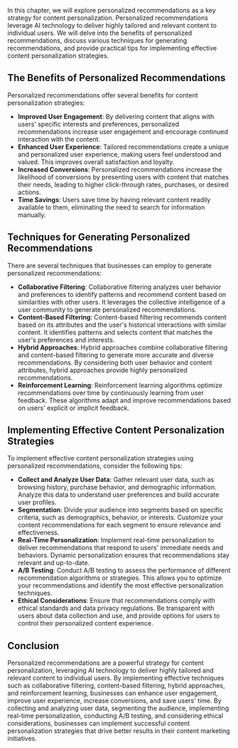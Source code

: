 

In this chapter, we will explore personalized recommendations as a key strategy for content personalization. Personalized recommendations leverage AI technology to deliver highly tailored and relevant content to individual users. We will delve into the benefits of personalized recommendations, discuss various techniques for generating recommendations, and provide practical tips for implementing effective content personalization strategies.

## The Benefits of Personalized Recommendations

Personalized recommendations offer several benefits for content personalization strategies:

- **Improved User Engagement**: By delivering content that aligns with users' specific interests and preferences, personalized recommendations increase user engagement and encourage continued interaction with the content.
- **Enhanced User Experience**: Tailored recommendations create a unique and personalized user experience, making users feel understood and valued. This improves overall satisfaction and loyalty.
- **Increased Conversions**: Personalized recommendations increase the likelihood of conversions by presenting users with content that matches their needs, leading to higher click-through rates, purchases, or desired actions.
- **Time Savings**: Users save time by having relevant content readily available to them, eliminating the need to search for information manually.

## Techniques for Generating Personalized Recommendations

There are several techniques that businesses can employ to generate personalized recommendations:

- **Collaborative Filtering**: Collaborative filtering analyzes user behavior and preferences to identify patterns and recommend content based on similarities with other users. It leverages the collective intelligence of a user community to generate personalized recommendations.
- **Content-Based Filtering**: Content-based filtering recommends content based on its attributes and the user's historical interactions with similar content. It identifies patterns and selects content that matches the user's preferences and interests.
- **Hybrid Approaches**: Hybrid approaches combine collaborative filtering and content-based filtering to generate more accurate and diverse recommendations. By considering both user behavior and content attributes, hybrid approaches provide highly personalized recommendations.
- **Reinforcement Learning**: Reinforcement learning algorithms optimize recommendations over time by continuously learning from user feedback. These algorithms adapt and improve recommendations based on users' explicit or implicit feedback.

## Implementing Effective Content Personalization Strategies

To implement effective content personalization strategies using personalized recommendations, consider the following tips:

- **Collect and Analyze User Data**: Gather relevant user data, such as browsing history, purchase behavior, and demographic information. Analyze this data to understand user preferences and build accurate user profiles.
- **Segmentation**: Divide your audience into segments based on specific criteria, such as demographics, behavior, or interests. Customize your content recommendations for each segment to ensure relevance and effectiveness.
- **Real-Time Personalization**: Implement real-time personalization to deliver recommendations that respond to users' immediate needs and behaviors. Dynamic personalization ensures that recommendations stay relevant and up-to-date.
- **A/B Testing**: Conduct A/B testing to assess the performance of different recommendation algorithms or strategies. This allows you to optimize your recommendations and identify the most effective personalization techniques.
- **Ethical Considerations**: Ensure that recommendations comply with ethical standards and data privacy regulations. Be transparent with users about data collection and use, and provide options for users to control their personalized content experience.

## Conclusion

Personalized recommendations are a powerful strategy for content personalization, leveraging AI technology to deliver highly tailored and relevant content to individual users. By implementing effective techniques such as collaborative filtering, content-based filtering, hybrid approaches, and reinforcement learning, businesses can enhance user engagement, improve user experience, increase conversions, and save users' time. By collecting and analyzing user data, segmenting the audience, implementing real-time personalization, conducting A/B testing, and considering ethical considerations, businesses can implement successful content personalization strategies that drive better results in their content marketing initiatives.
